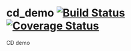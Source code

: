 # cd_demo [![Build Status](https://travis-ci.org/baoyouwangning/cd_demo.svg?branch=master)](https://travis-ci.org/baoyouwangning/cd_demo)    [![Coverage Status](https://coveralls.io/repos/github/baoyouwangning/cd_demo/badge.svg?branch=master)](https://coveralls.io/github/baoyouwangning/cd_demo?branch=master)   
CD demo
